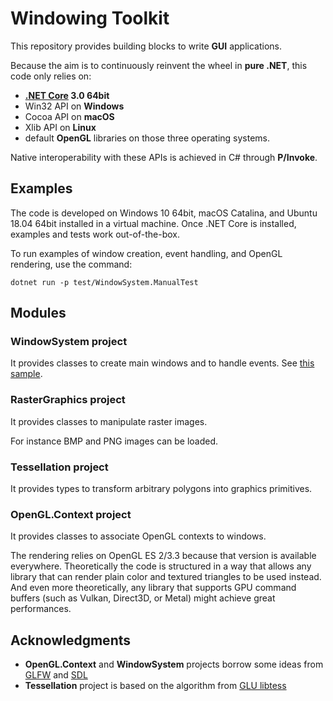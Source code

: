# Windowing Toolkit

This repository provides building blocks to write __GUI__ applications.

Because the aim is to continuously reinvent the wheel in __pure .NET__, this code only relies on:
* __[.NET Core](https://dotnet.microsoft.com/download) 3.0 64bit__
* Win32 API on __Windows__
* Cocoa API on __macOS__
* Xlib API on __Linux__
* default __OpenGL__ libraries on those three operating systems.

Native interoperability with these APIs is achieved in C# through __P/Invoke__.

## Examples

The code is developed on Windows 10 64bit, macOS Catalina, and Ubuntu 18.04 64bit installed in a virtual machine.
Once .NET Core is installed, examples and tests work out-of-the-box.

To run examples of window creation, event handling, and OpenGL rendering, use the command:
```
dotnet run -p test/WindowSystem.ManualTest
```

## Modules

### WindowSystem project

It provides classes to create main windows and to handle events. See [this sample](test/WindowSystem.ManualTest/WindowsLauncher.cs).

### RasterGraphics project

It provides classes to manipulate raster images.

For instance BMP and PNG images can be loaded.

### Tessellation project

It provides types to transform arbitrary polygons into graphics primitives.

### OpenGL.Context project

It provides classes to associate OpenGL contexts to windows.

The rendering relies on OpenGL ES 2/3.3 because that version is available everywhere.
Theoretically the code is structured in a way that allows any library that can render plain color and
textured triangles to be used instead. And even more theoretically, any library that supports GPU command buffers
(such as Vulkan, Direct3D, or Metal) might achieve great performances.

## Acknowledgments

* **OpenGL.Context** and **WindowSystem** projects borrow some ideas from [GLFW](https://github.com/glfw/glfw) and [SDL](https://www.libsdl.org/)
* **Tessellation** project is based on the algorithm from [GLU libtess](https://gitlab.freedesktop.org/mesa/glu/tree/master/src/libtess)
